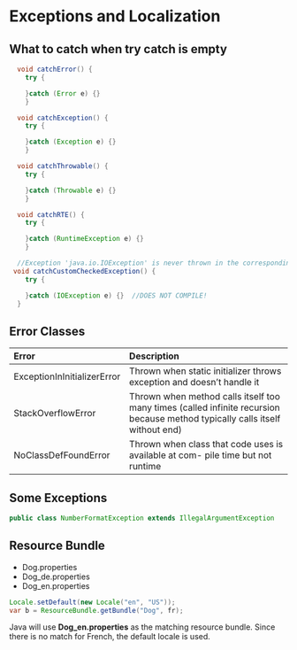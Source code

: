 # Exceptions and Localization
## What to catch when try catch is empty
```java
  void catchError() {
    try {

    }catch (Error e) {}
    }
```

```java
  void catchException() {
    try {

    }catch (Exception e) {}
    }
```

```java
  void catchThrowable() {
    try {

    }catch (Throwable e) {}
    }
```

```java
  void catchRTE() {
    try {

    }catch (RuntimeException e) {}
    }
```

```java
  //Exception 'java.io.IOException' is never thrown in the corresponding try block
 void catchCustomCheckedException() {  
    try {

    }catch (IOException e) {}  //DOES NOT COMPILE!  
  }
```

## Error Classes
| Error              | Description              | 
|:-------------------|:-------------------------|
| ExceptionInInitializerError              | Thrown when static initializer throws exception and doesn’t handle it |
| StackOverflowError | Thrown when method calls itself too many times (called infinite recursion because method typically calls itself without end)              |
| NoClassDefFoundError | Thrown when class that code uses is available at com- pile time but not runtime              |

## Some Exceptions
```java
public class NumberFormatException extends IllegalArgumentException 
```

## Resource Bundle
-  Dog.properties
-  Dog_de.properties
-  Dog_en.properties

```java
Locale.setDefault(new Locale("en", "US"));
var b = ResourceBundle.getBundle("Dog", fr);
```
Java will use **Dog_en.properties** as the matching resource bundle. Since there is no match for French, the default locale is used.